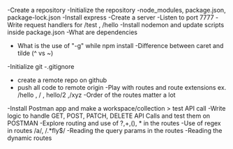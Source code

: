 -Create a repository
-Initialize the repository
-node_modules, package.json, package-lock.json
-Install express
-Create a server
-Listen to port 7777
-Write request handlers for /test , /hello
-Install nodemon and update scripts inside package.json
-What are dependencies
- What is the use of "-g" while npm install
-Difference between caret and tilde (^ vs ~)

-Initialize git
-.gitignore
- create a remote repo on github 
- push all code to remote origin
-Play with routes and route extensions ex. /hello , / , hello/2 ,/xyz
-Order of the routes matter a lot

-Install Postman app and  make a workspace/collection > test API call
-Write logic to handle GET, POST, PATCH, DELETE API Calls and test them on POSTMAN
-Explore routing and use of ?,+,(), * in the routes
-Use of regex in routes /a/, /.*fly$/
-Reading the query params in the routes
-Reading the dynamic routes
